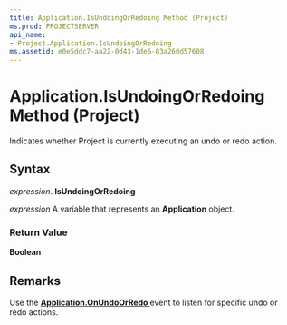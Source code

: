 ```yaml
---
title: Application.IsUndoingOrRedoing Method (Project)
ms.prod: PROJECTSERVER
api_name:
- Project.Application.IsUndoingOrRedoing
ms.assetid: e0e5ddc7-aa22-0d43-1de6-83a260d57608
---
```



# Application.IsUndoingOrRedoing Method (Project)

Indicates whether Project is currently executing an undo or redo action.


## Syntax

 _expression_. **IsUndoingOrRedoing**

 _expression_ A variable that represents an **Application** object.


### Return Value

 **Boolean**


## Remarks

 Use the **[Application.OnUndoOrRedo ](application-onundoorredo-event-project.md)** event to listen for specific undo or redo actions.


